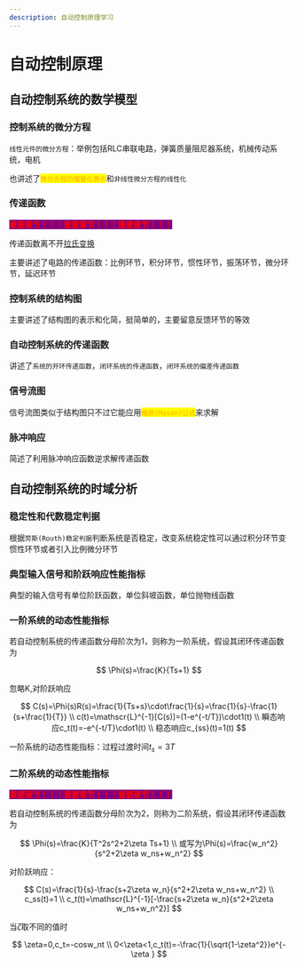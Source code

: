 ```yaml
---
description: 自动控制原理学习
---
```


# 自动控制原理

## 自动控制系统的数学模型

### 控制系统的微分方程

`线性元件的微分方程`：举例包括RLC串联电路，弹簧质量阻尼器系统，机械传动系统，电机

也讲述了<mark style="color:orange;">`微分方程的增量化表示`</mark>和`非线性微分方程的线性化`

### 传递函数

<mark style="color:red;background-color:purple;">**重要章节！！！重要章节！！！重要章节！！！**</mark>

传递函数离不开[拉氏变换](ji-fen-bian-huan.md#la-pu-la-si-bian-huan)

主要讲述了电路的传递函数：比例环节，积分环节，惯性环节，振荡环节，微分环节，延迟环节

### 控制系统的结构图

主要讲述了结构图的表示和化简，挺简单的，主要留意反馈环节的等效

### 自动控制系统的传递函数

讲述了`系统的开环传递函数`，`闭环系统的传递函数`，`闭环系统的偏差传递函数`

### 信号流图

信号流图类似于结构图只不过它能应用<mark style="color:orange;">`梅逊(Mason)公式`</mark>来求解

### 脉冲响应

简述了利用脉冲响应函数逆求解传递函数

## 自动控制系统的时域分析

### 稳定性和代数稳定判据

根据`劳斯(Routh)稳定判据`判断系统是否稳定，改变系统稳定性可以通过积分环节变惯性环节或者引入比例微分环节

### 典型输入信号和阶跃响应性能指标

典型的输入信号有单位阶跃函数，单位斜坡函数，单位抛物线函数

### 一阶系统的动态性能指标

若自动控制系统的传递函数分母阶次为1，则称为一阶系统，假设其闭环传递函数为

$$
\Phi(s)=\frac{K}{Ts+1}
$$

忽略K,对阶跃响应

$$
C(s)=\Phi(s)R(s)=\frac{1}{Ts+s}\cdot\frac{1}{s}=\frac{1}{s}-\frac{1}{s+\frac{1}{T}} \\ c(t)=\mathscr{L}^{-1}[C(s)]=(1-e^{-t/T})\cdot1(t) \\ 瞬态响应c_t(t)=-e^{-t/T}\cdot1(t) \\ 稳态响应c_{ss}(t)=1(t)
$$

​一阶系统的动态性能指标：过程过渡时间$t_s=3T$

### 二阶系统的动态性能指标

<mark style="color:red;background-color:purple;">**重要章节！！！重要章节！！！重要章节！！！**</mark>

若自动控制系统的传递函数分母阶次为2，则称为二阶系统，假设其闭环传递函数为

$$
\Phi(s)=\frac{K}{T^2s^2+2\zeta Ts+1} \\ 或写为\Phi(s)=\frac{w_n^2}{s^2+2\zeta w_ns+w_n^2}
$$

​对阶跃响应：

$$
C(s)=\frac{1}{s}-\frac{s+2\zeta w_n}{s^2+2\zeta w_ns+w_n^2} \\ c_ss(t)=1 \\ c_t(t)=\mathscr{L}^{-1}[-\frac{s+2\zeta w_n}{s^2+2\zeta w_ns+w_n^2}]
$$

当$\zeta$取不同的值时

$$
\zeta=0,c_t=-cosw_nt \\ 0<\zeta<1,c_t(t)=-\frac{1}{\sqrt{1-\zeta^2}}e^{-\zeta }
$$
